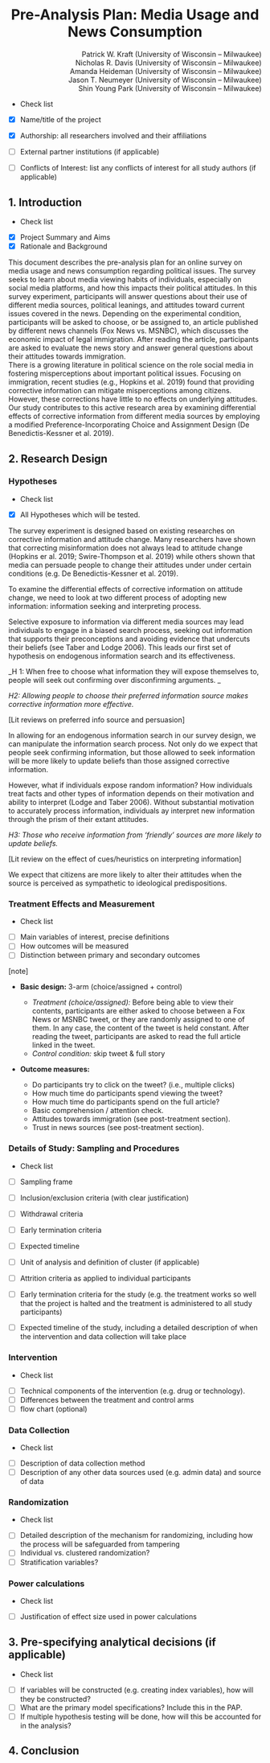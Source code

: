 # <center> Pre-Analysis Plan: Media Usage and News Consumption </center>  

<div style="text-align: right">
Patrick W. Kraft (University of Wisconsin – Milwaukee)<br>
Nicholas R. Davis (University of Wisconsin – Milwaukee)<br>  
Amanda Heideman (University of Wisconsin – Milwaukee)<br>  
Jason T. Neumeyer (University of Wisconsin – Milwaukee)<br>  
Shin Young Park (University of Wisconsin – Milwaukee)<br>   
</div>

<!-- 
For each section, I put check list suggested from "A Guide to Pre-Analysis Plans" 
You may read this guid from our dropbox <https://www.dropbox.com/s/hpxo6tsezz4j09b/Pre-Analysis%20Plan%20Guide.pdf?dl=0>
It is not necessary to include all the contents that they suggest, but I think these check lists could be a useful guidance.  
All check lists should be removed after finalizing the document.
-->


* Check list  
- [x] Name/title of the project  
- [x] Authorship: all researchers involved and their affiliations  
- [ ] External partner institutions (if applicable)  
- [ ] Conflicts of Interest: list any conflicts of interest for all study authors (if applicable)  


## 1. Introduction
* Check list
- [x] Project Summary and Aims
- [x] Rationale and Background

This document describes the pre-analysis plan for an online survey on media usage and news consumption regarding political issues. The survey seeks to learn about media viewing habits of individuals, especially on social media platforms, and how this impacts their political attitudes. In this survey experiment, participants will answer questions about their use of different media sources, political leanings, and attitudes toward current issues covered in the news. Depending on the experimental condition, participants will be asked to choose, or be assigned to, an article published by different news channels (Fox News vs. MSNBC), which discusses the economic impact of legal immigration. After reading the article, participants are asked to evaluate the news story and answer general questions about their attitudes towards immigration.  
There is a growing literature in political science on the role social media in fostering misperceptions about important political issues. Focusing on immigration, recent studies (e.g., Hopkins et al. 2019) found that providing corrective information can mitigate misperceptions among citizens. However, these corrections have little to no effects on underlying attitudes. Our study contributes to this active research area by examining differential effects of corrective information from different media sources by employing a modified Preference-Incorporating Choice and Assignment Design (De Benedictis-Kessner et al. 2019).  

## 2. Research Design
### Hypotheses
* Check list  
- [X] All Hypotheses which will be tested.  

The survey experiment is designed based on existing researches on corrective information and attitude change. Many researchers have shown that correcting misinformation does not always lead to attitude change (Hopkins er al. 2019; Swire-Thompson et al. 2019) while others shown that media can persuade people to change their attitudes under under certain conditions (e.g. De Benedictis-Kessner et al. 2019). 

To examine the differential effects of corrective information on attitude change, we need to look at two different process of adopting new information: information seeking and interpreting process. 

Selective exposure to information via different media sources may lead individuals to engage in a biased search process, seeking out information that supports their preconceptions and avoiding evidence that undercuts their beliefs (see Taber and Lodge 2006). This leads our first set of hypothesis on endogenous information search and its effectiveness.

_H 1: When free to choose what information they will expose themselves to, people will seek out confirming over disconfirming arguments. _

_H2: Allowing people to choose their preferred information source makes corrective information more effective._

[Lit reviews on preferred info source and persuasion]

In allowing for an endogenous information search in our survey design, we can manipulate the information search process. Not only do we expect that people seek confirming information, but those allowed to seek information will be more likely to update beliefs than those assigned corrective information. 

However, what if individuals expose random information? How individuals treat facts and other types of information depends on their motivation and ability to interpret (Lodge and Taber 2006). Without substantial motivation to accurately process information, individuals ay interpret new information through the prism of their extant attitudes. 

_H3: Those who receive information from ‘friendly’ sources are more likely to update beliefs._ 

[Lit review on the effect of cues/heuristics on interpreting information]

We expect that citizens are more likely to alter their attitudes when the source is perceived as sympathetic to ideological predispositions.

### Treatment Effects and Measurement
* Check list  
- [ ] Main variables of interest, precise definitions
- [ ] How outcomes will be measured
- [ ] Distinction between primary and secondary outcomes

[note]
- **Basic design:** 3-arm (choice/assigned + control)
	- _Treatment (choice/assigned):_ Before being able to view their contents, participants are either asked to choose between a Fox News or MSNBC tweet, or they are randomly assigned to one of them. In any case, the content of the tweet is held constant. After reading the tweet, participants are asked to read the full article linked in the tweet.
	- _Control condition:_ skip tweet & full story
	
- **Outcome measures:**
	- Do participants try to click on the tweet? (i.e., multiple clicks)
	- How much time do participants spend viewing the tweet?
	- How much time do participants spend on the full article?
	- Basic comprehension / attention check.
	- Attitudes towards immigration (see post-treatment section).
	- Trust in news sources (see post-treatment section).

### Details of Study: Sampling and Procedures
* Check list  
- [ ] Sampling frame
- [ ] Inclusion/exclusion criteria (with clear justification)
- [ ] Withdrawal criteria
- [ ] Early termination criteria
- [ ] Expected timeline
- [ ] Unit of analysis and definition of cluster (if applicable)
- [ ] Attrition criteria as applied to individual participants
- [ ] Early termination criteria for the study (e.g. the treatment works so well that the project is
halted and the treatment is administered to all study participants)
- [ ] Expected timeline of the study, including a detailed description of when the intervention and data collection will take place



### Intervention
* Check list  
- [ ] Technical components of the intervention (e.g. drug or technology).
- [ ] Differences between the treatment and control arms
- [ ] flow chart (optional)

### Data Collection
* Check list  
- [ ] Description of data collection method
- [ ] Description of any other data sources used (e.g. admin data) and source of data

### Randomization
* Check list
- [ ] Detailed description of the mechanism for randomizing, including how the process will be safeguarded from tampering
- [ ] Individual vs. clustered randomization?
- [ ] Stratification variables?

### Power calculations
* Check list
- [ ] Justification of effect size used in power calculations

## 3. Pre-specifying analytical decisions (if applicable)
* Check list
- [ ] If variables will be constructed (e.g. creating index variables), how will they be constructed?
- [ ] What are the primary model specifications? Include this in the PAP.
- [ ] If multiple hypothesis testing will be done, how will this be accounted for in the analysis?

## 4. Conclusion
